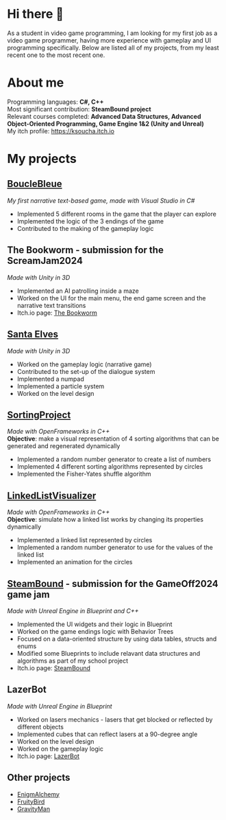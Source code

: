 # Hi there 👋
As a student in video game programming, I am looking for my first job as a video game programmer, having more experience with gameplay and UI programming specifically. Below are listed all of my projects, from my least recent one to the most recent one.

# About me
Programming languages: **C#, C++**  
Most significant contribution: **SteamBound project**  
Relevant courses completed: **Advanced Data Structures, Advanced Object-Oriented Programming, Game Engine 1&2 (Unity and Unreal)**  
My itch profile: https://ksoucha.itch.io

# My projects
## [BoucleBleue](https://github.com/Ksoucha/BoucleBleue)
_My first narrative text-based game, made with Visual Studio in C#_
* Implemented 5 different rooms in the game that the player can explore
* Implemented the logic of the 3 endings of the game
* Contributed to the making of the gameplay logic

## The Bookworm - submission for the ScreamJam2024
_Made with Unity in 3D_  
* Implemented an AI patrolling inside a maze
* Worked on the UI for the main menu, the end game screen and the narrative text transitions
* Itch.io page: [The Bookworm](https://ksoucha.itch.io/the-bookworm)

## [Santa Elves](https://github.com/Ksoucha/SantaElves)
_Made with Unity in 3D_  
* Worked on the gameplay logic (narrative game)
* Contributed to the set-up of the dialogue system
* Implemented a numpad
* Implemented a particle system
* Worked on the level design

## [SortingProject](https://github.com/Ksoucha/SortingProject)
_Made with OpenFrameworks in C++_  
**Objective**: make a visual representation of 4 sorting algorithms that can be generated and regenerated dynamically
* Implemented a random number generator to create a list of numbers
* Implemented 4 different sorting algorithms represented by circles
* Implemented the Fisher-Yates shuffle algorithm

## [LinkedListVisualizer](https://github.com/Ksoucha/LinkedListVisualizerProject)
_Made with OpenFrameworks in C++_  
**Objective**: simulate how a linked list works by changing its properties dynamically
* Implemented a linked list represented by circles
* Implemented a random number generator to use for the values of the linked list
* Implemented an animation for the circles

## [SteamBound](https://github.com/Ksoucha/ProjectGameOff2024) - submission for the GameOff2024 game jam
_Made with Unreal Engine in Blueprint and C++_
* Implemented the UI widgets and their logic in Blueprint
* Worked on the game endings logic with Behavior Trees
* Focused on a data-oriented structure by using data tables, structs and enums
* Modified some Blueprints to include relavant data structures and algorithms as part of my school project
* Itch.io page: [SteamBound](https://doumeki21.itch.io/steambound)

## LazerBot
_Made with Unreal Engine in Blueprint_
* Worked on lasers mechanics - lasers that get blocked or reflected by different objects
* Implemented cubes that can reflect lasers at a 90-degree angle
* Worked on the level design
* Worked on the gameplay logic
* Itch.io page: [LazerBot](https://ksoucha.itch.io/lazerbot)

## Other projects
* [EnigmAlchemy](https://github.com/Ksoucha/Enigmalchemy_Fork)
* [FruityBird](https://github.com/Ksoucha/TP1_FruityBird)
* [GravityMan](https://github.com/Ksoucha/TP2_GravityMan)


<!--
![Ksoucha's GitHub stats](https://github-readme-stats.vercel.app/api?username=ksoucha&show_icons=true&theme=synthwave)

- 🔭 I’m currently working on ...
- 🌱 I’m currently learning ...
- 👯 I’m looking to collaborate on ...
- 🤔 I’m looking for help with ...
- 💬 Ask me about ...
- 📫 How to reach me: ...
- 😄 Pronouns: ...
- ⚡ Fun fact: ...
-->
